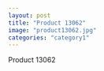 ```yaml
---
layout: post
title: "Product 13062"
image: "product13062.jpg"
categories: "category1"
---
```

Product 13062
